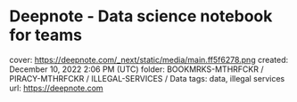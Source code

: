 # Deepnote - Data science notebook for teams

cover: https://deepnote.com/_next/static/media/main.ff5f6278.png
created: December 10, 2022 2:06 PM (UTC)
folder: BOOKMRKS-MTHRFCKR / PIRACY-MTHRFCKR / ILLEGAL-SERVICES / Data
tags: data, illegal services
url: https://deepnote.com